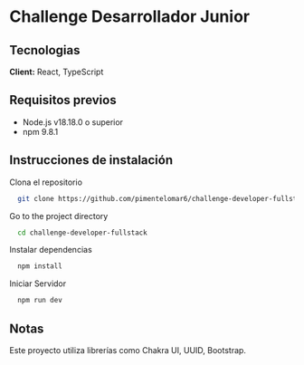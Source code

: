 # Challenge Desarrollador Junior


## Tecnologias

**Client:** React, TypeScript


## Requisitos previos

- Node.js v18.18.0 o superior 
- npm 9.8.1



## Instrucciones de instalación

Clona el repositorio

```bash
  git clone https://github.com/pimentelomar6/challenge-developer-fullstack.git
```

Go to the project directory

```bash
  cd challenge-developer-fullstack
```

Instalar dependencias

```bash
  npm install
```

Iniciar Servidor

```bash
  npm run dev
```


## Notas

Este proyecto utiliza librerías como Chakra UI, UUID, Bootstrap.

